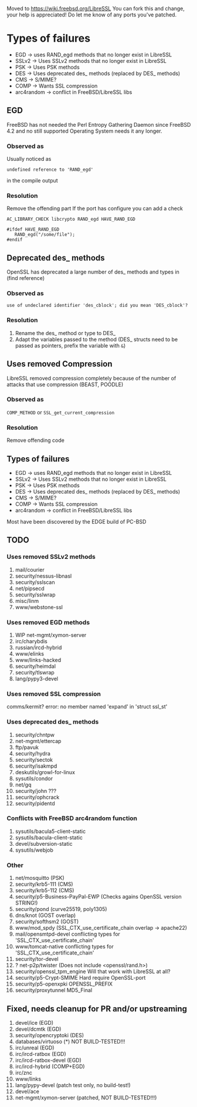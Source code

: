Moved to https://wiki.freebsd.org/LibreSSL
You can fork this and change, your help is appreciated! 
Do let me know of any ports you've patched.

# Types of failures 

 * EGD -> uses RAND_egd methods that no longer exist in LibreSSL 
 * SSLv2 -> Uses SSLv2 methods that no longer exist in LibreSSL 
 * PSK -> Uses PSK methods
 * DES -> Uses deprecated des_ methods (replaced by DES_ methods)
 * CMS -> S/MIME?
 * COMP -> Wants SSL compression
 * arc4random -> conflict in FreeBSD/LibreSSL libs

## EGD
FreeBSD has not needed the Perl Entropy Gathering Daemon since FreeBSD 4.2 and no still supported Operating System needs it any longer.

### Observed as
Usually noticed as 

`undefined reference to 'RAND_egd'`

in the compile output

### Resolution
Remove the offending part
If the port has configure you can add a check 

`AC_LIBRARY_CHECK libcrypto RAND_egd HAVE_RAND_EGD`

```
#ifdef HAVE_RAND_EGD
   RAND_egd("/some/file");
#endif
```

## Deprecated des_ methods
OpenSSL has deprecated a large number of des_ methods and types in (find reference)

### Observed as

`use of undeclared identifier 'des_cblock'; did you mean 'DES_cblock'?`

### Resolution ###

1. Rename the des_ method or type to DES_
2. Adapt the variables passed to the method (DES_ structs need to be passed as pointers, prefix the variable with `&`)

## Uses removed Compression
LibreSSL removed compression completely because of the number of attacks that use compression (BEAST, POODLE)

### Observed as

`COMP_METHOD` or `SSL_get_current_compression`

### Resolution

Remove offending code


## Types of failures

* EGD -> uses RAND_egd methods that no longer exist in LibreSSL 
* SSLv2 -> Uses SSLv2 methods that no longer exist in LibreSSL 
* PSK -> Uses PSK methods
* DES -> Uses deprecated des_ methods (replaced by DES_ methods)
* CMS -> S/MIME?
* COMP -> Wants SSL compression
* arc4random -> conflict in FreeBSD/LibreSSL libs

Most have been discovered  by the EDGE build of PC-BSD

## TODO

### Uses removed SSLv2 methods
1. mail/courier
2. security/nessus-libnasl
3. security/sslscan
4. net/pipsecd
5. security/sslwrap
6. misc/linm
7. www/webstone-ssl

### Uses removed EGD methods
1. WIP net-mgmt/xymon-server
3. irc/charybdis
4. russian/ircd-hybrid
5. www/elinks
6. www/links-hacked
7. security/heimdal
9. security/tlswrap
10. lang/pypy3-devel

### Uses removed SSL compression

comms/kermit? error: no member named 'expand' in 'struct ssl_st'

### Uses deprecated des_ methods
1. security/chntpw
1. net-mgmt/ettercap 
1. ftp/pavuk
1. security/hydra
1. security/sectok
2. security/isakmpd
3. deskutils/growl-for-linux
4. sysutils/condor
5. net/gq
6. security/john ???
7. security/ophcrack
8. security/pidentd

### Conflicts with FreeBSD arc4random function
1. sysutils/bacula5-client-static
1. sysutils/bacula-client-static
1. devel/subversion-static
1. sysutils/webjob

### Other
1. net/mosquitto (PSK)
1. security/krb5-111 (CMS)
1. security/krb5-112 (CMS)
1. security/p5-Business-PayPal-EWP (Checks agains OpenSSL version STRING!)
1. security/pond (curve25519, poly1305)
1. dns/knot (GOST overlap)
2. security/softhsm2 (GOST)
1. www/mod_spdy (SSL_CTX_use_certificate_chain overlap -> apache22)
2. mail/opensmtpd-devel conflicting types for 'SSL_CTX_use_certificate_chain'
3. www/tomcat-native conflicting types for 'SSL_CTX_use_certificate_chain'
1. security/tor-devel
2. ? net-p2p/twister (Does not include <openssl/rand.h>)
3. security/openssl_tpm_engine Will that work with LibreSSL at all?
4. security/p5-Crypt-SMIME Hard require OpenSSL-port
5. security/p5-openxpki OPENSSL_PREFIX
6. security/proxytunnel MD5_Final 


## Fixed, needs cleanup for PR and/or upstreaming
1. devel/ice (EGD)
1. devel/dcmtk (EGD)
1. security/opencryptoki (DES)
1. databases/virtuoso (*) NOT BUILD-TESTED!!!
1. irc/unreal (EGD)
1. irc/ircd-ratbox (EGD)
1. irc/ircd-ratbox-devel (EGD)
1. irc/ircd-hybrid (COMP+EGD)
1. irc/znc
1. www/links
1. lang/pypy-devel (patch test only, no build-test!)
1. devel/ace
1. net-mgmt/xymon-server (patched, NOT BUILD-TESTED!!!)

